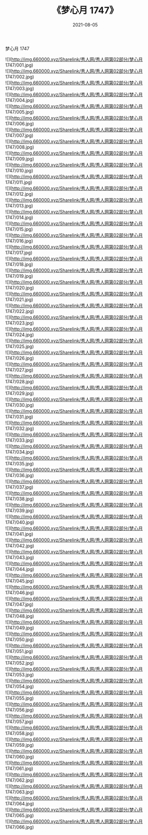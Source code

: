 ﻿---
layout: post
title:  《梦心月 1747》
date:   2021-08-05
img: http://img.660000.xyz/Sharelink/秀人网/秀人网第02部分/梦心月 1747/000.jpg
categories: [美女, 清纯, 唯美]
---

梦心月 1747

  ![](http://img.660000.xyz/Sharelink/秀人网/秀人网第02部分/梦心月 1747/001.jpg) <br> ![](http://img.660000.xyz/Sharelink/秀人网/秀人网第02部分/梦心月 1747/002.jpg) <br> ![](http://img.660000.xyz/Sharelink/秀人网/秀人网第02部分/梦心月 1747/003.jpg) <br> ![](http://img.660000.xyz/Sharelink/秀人网/秀人网第02部分/梦心月 1747/004.jpg) <br> ![](http://img.660000.xyz/Sharelink/秀人网/秀人网第02部分/梦心月 1747/005.jpg) <br> ![](http://img.660000.xyz/Sharelink/秀人网/秀人网第02部分/梦心月 1747/006.jpg) <br> ![](http://img.660000.xyz/Sharelink/秀人网/秀人网第02部分/梦心月 1747/007.jpg) <br> ![](http://img.660000.xyz/Sharelink/秀人网/秀人网第02部分/梦心月 1747/008.jpg) <br> ![](http://img.660000.xyz/Sharelink/秀人网/秀人网第02部分/梦心月 1747/009.jpg) <br> ![](http://img.660000.xyz/Sharelink/秀人网/秀人网第02部分/梦心月 1747/010.jpg) <br> ![](http://img.660000.xyz/Sharelink/秀人网/秀人网第02部分/梦心月 1747/011.jpg) <br> ![](http://img.660000.xyz/Sharelink/秀人网/秀人网第02部分/梦心月 1747/012.jpg) <br> ![](http://img.660000.xyz/Sharelink/秀人网/秀人网第02部分/梦心月 1747/013.jpg) <br> ![](http://img.660000.xyz/Sharelink/秀人网/秀人网第02部分/梦心月 1747/014.jpg) <br> ![](http://img.660000.xyz/Sharelink/秀人网/秀人网第02部分/梦心月 1747/015.jpg) <br> ![](http://img.660000.xyz/Sharelink/秀人网/秀人网第02部分/梦心月 1747/016.jpg) <br> ![](http://img.660000.xyz/Sharelink/秀人网/秀人网第02部分/梦心月 1747/017.jpg) <br> ![](http://img.660000.xyz/Sharelink/秀人网/秀人网第02部分/梦心月 1747/018.jpg) <br> ![](http://img.660000.xyz/Sharelink/秀人网/秀人网第02部分/梦心月 1747/019.jpg) <br> ![](http://img.660000.xyz/Sharelink/秀人网/秀人网第02部分/梦心月 1747/020.jpg) <br> ![](http://img.660000.xyz/Sharelink/秀人网/秀人网第02部分/梦心月 1747/021.jpg) <br> ![](http://img.660000.xyz/Sharelink/秀人网/秀人网第02部分/梦心月 1747/022.jpg) <br> ![](http://img.660000.xyz/Sharelink/秀人网/秀人网第02部分/梦心月 1747/023.jpg) <br> ![](http://img.660000.xyz/Sharelink/秀人网/秀人网第02部分/梦心月 1747/024.jpg) <br> ![](http://img.660000.xyz/Sharelink/秀人网/秀人网第02部分/梦心月 1747/025.jpg) <br> ![](http://img.660000.xyz/Sharelink/秀人网/秀人网第02部分/梦心月 1747/026.jpg) <br> ![](http://img.660000.xyz/Sharelink/秀人网/秀人网第02部分/梦心月 1747/027.jpg) <br> ![](http://img.660000.xyz/Sharelink/秀人网/秀人网第02部分/梦心月 1747/028.jpg) <br> ![](http://img.660000.xyz/Sharelink/秀人网/秀人网第02部分/梦心月 1747/029.jpg) <br> ![](http://img.660000.xyz/Sharelink/秀人网/秀人网第02部分/梦心月 1747/030.jpg) <br> ![](http://img.660000.xyz/Sharelink/秀人网/秀人网第02部分/梦心月 1747/031.jpg) <br> ![](http://img.660000.xyz/Sharelink/秀人网/秀人网第02部分/梦心月 1747/032.jpg) <br> ![](http://img.660000.xyz/Sharelink/秀人网/秀人网第02部分/梦心月 1747/033.jpg) <br> ![](http://img.660000.xyz/Sharelink/秀人网/秀人网第02部分/梦心月 1747/034.jpg) <br> ![](http://img.660000.xyz/Sharelink/秀人网/秀人网第02部分/梦心月 1747/035.jpg) <br> ![](http://img.660000.xyz/Sharelink/秀人网/秀人网第02部分/梦心月 1747/036.jpg) <br> ![](http://img.660000.xyz/Sharelink/秀人网/秀人网第02部分/梦心月 1747/037.jpg) <br> ![](http://img.660000.xyz/Sharelink/秀人网/秀人网第02部分/梦心月 1747/038.jpg) <br> ![](http://img.660000.xyz/Sharelink/秀人网/秀人网第02部分/梦心月 1747/039.jpg) <br> ![](http://img.660000.xyz/Sharelink/秀人网/秀人网第02部分/梦心月 1747/040.jpg) <br> ![](http://img.660000.xyz/Sharelink/秀人网/秀人网第02部分/梦心月 1747/041.jpg) <br> ![](http://img.660000.xyz/Sharelink/秀人网/秀人网第02部分/梦心月 1747/042.jpg) <br> ![](http://img.660000.xyz/Sharelink/秀人网/秀人网第02部分/梦心月 1747/043.jpg) <br> ![](http://img.660000.xyz/Sharelink/秀人网/秀人网第02部分/梦心月 1747/044.jpg) <br> ![](http://img.660000.xyz/Sharelink/秀人网/秀人网第02部分/梦心月 1747/045.jpg) <br> ![](http://img.660000.xyz/Sharelink/秀人网/秀人网第02部分/梦心月 1747/046.jpg) <br> ![](http://img.660000.xyz/Sharelink/秀人网/秀人网第02部分/梦心月 1747/047.jpg) <br> ![](http://img.660000.xyz/Sharelink/秀人网/秀人网第02部分/梦心月 1747/048.jpg) <br> ![](http://img.660000.xyz/Sharelink/秀人网/秀人网第02部分/梦心月 1747/049.jpg) <br> ![](http://img.660000.xyz/Sharelink/秀人网/秀人网第02部分/梦心月 1747/050.jpg) <br> ![](http://img.660000.xyz/Sharelink/秀人网/秀人网第02部分/梦心月 1747/051.jpg) <br> ![](http://img.660000.xyz/Sharelink/秀人网/秀人网第02部分/梦心月 1747/052.jpg) <br> ![](http://img.660000.xyz/Sharelink/秀人网/秀人网第02部分/梦心月 1747/053.jpg) <br> ![](http://img.660000.xyz/Sharelink/秀人网/秀人网第02部分/梦心月 1747/054.jpg) <br> ![](http://img.660000.xyz/Sharelink/秀人网/秀人网第02部分/梦心月 1747/055.jpg) <br> ![](http://img.660000.xyz/Sharelink/秀人网/秀人网第02部分/梦心月 1747/056.jpg) <br> ![](http://img.660000.xyz/Sharelink/秀人网/秀人网第02部分/梦心月 1747/057.jpg) <br> ![](http://img.660000.xyz/Sharelink/秀人网/秀人网第02部分/梦心月 1747/058.jpg) <br> ![](http://img.660000.xyz/Sharelink/秀人网/秀人网第02部分/梦心月 1747/059.jpg) <br> ![](http://img.660000.xyz/Sharelink/秀人网/秀人网第02部分/梦心月 1747/060.jpg) <br> ![](http://img.660000.xyz/Sharelink/秀人网/秀人网第02部分/梦心月 1747/061.jpg) <br> ![](http://img.660000.xyz/Sharelink/秀人网/秀人网第02部分/梦心月 1747/062.jpg) <br> ![](http://img.660000.xyz/Sharelink/秀人网/秀人网第02部分/梦心月 1747/063.jpg) <br> ![](http://img.660000.xyz/Sharelink/秀人网/秀人网第02部分/梦心月 1747/064.jpg) <br> ![](http://img.660000.xyz/Sharelink/秀人网/秀人网第02部分/梦心月 1747/065.jpg) <br> ![](http://img.660000.xyz/Sharelink/秀人网/秀人网第02部分/梦心月 1747/066.jpg) <br>